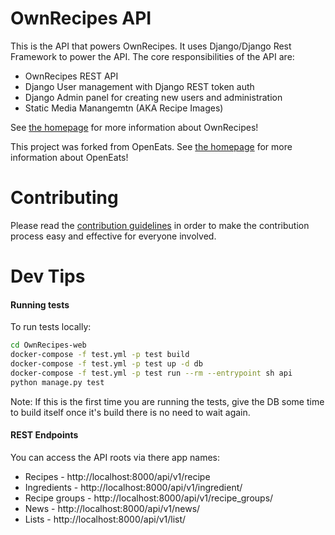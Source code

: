 # OwnRecipes API

This is the API that powers OwnRecipes. It uses Django/Django Rest Framework to power the API. The core responsibilities of the API are:

- OwnRecipes REST API
- Django User management with Django REST token auth
- Django Admin panel for creating new users and administration
- Static Media Manangemtn (AKA Recipe Images)

See [the homepage](https://github.com/OwnRecipes/OwnRecipes) for more information about OwnRecipes!

This project was forked from OpenEats. See [the homepage](https://github.com/open-eats/OpenEats) for more information about OpenEats!

# Contributing
Please read the [contribution guidelines](https://github.com/OwnRecipes/OwnRecipes/blob/master/CONTRIBUTING.md) in order to make the contribution process easy and effective for everyone involved.

# Dev Tips

#### Running tests
To run tests locally:

```bash
cd OwnRecipes-web
docker-compose -f test.yml -p test build
docker-compose -f test.yml -p test up -d db
docker-compose -f test.yml -p test run --rm --entrypoint sh api
python manage.py test
```

Note: If this is the first time you are running the tests, give the DB some time to build itself once it's build there is no need to wait again.

#### REST Endpoints

You can access the API roots via there app names:

* Recipes - http://localhost:8000/api/v1/recipe
* Ingredients - http://localhost:8000/api/v1/ingredient/
* Recipe groups - http://localhost:8000/api/v1/recipe_groups/
* News - http://localhost:8000/api/v1/news/
* Lists - http://localhost:8000/api/v1/list/